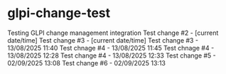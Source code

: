 # glpi-change-test
Testing GLPI change management integration
Test change #2 - [current date/time]
Test change #3 - [current date/time]
Test change #3 - 13/08/2025 11:40
Test chnage #4 - 13/08/2025 11:45
Test chnage #4 - 13/08/2025 12:28
Test change #4 - 13/08/2025 12:33
Test change #5 - 02/09/2025 13:08
Test change #6 - 02/09/2025 13:13
